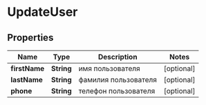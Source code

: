 

# UpdateUser


## Properties

| Name | Type | Description | Notes |
|------------ | ------------- | ------------- | -------------|
|**firstName** | **String** | имя пользователя |  [optional] |
|**lastName** | **String** | фамилия пользователя |  [optional] |
|**phone** | **String** | телефон пользователя |  [optional] |



